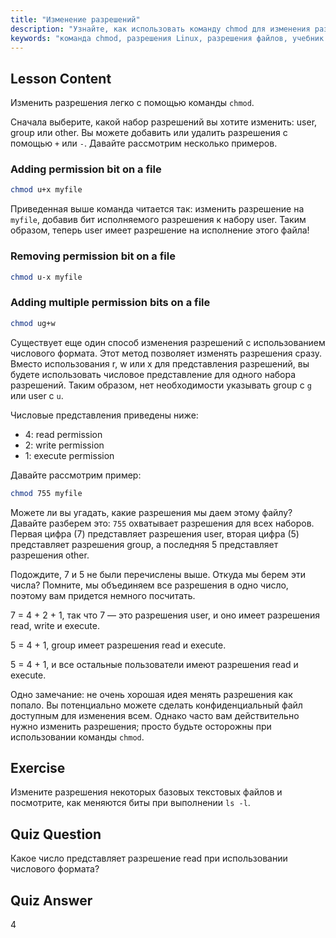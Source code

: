 ```yaml
---
title: "Изменение разрешений"
description: "Узнайте, как использовать команду chmod для изменения разрешений файлов в Linux. Изучите символьные и числовые режимы для безопасного управления файлами. Начните обучение прямо сейчас!"
keywords: "команда chmod, разрешения Linux, разрешения файлов, учебник chmod, безопасность Linux, Linux для начинающих, руководство по Linux, chmod числовой"
---
```


## Lesson Content

Изменить разрешения легко с помощью команды `chmod`.

Сначала выберите, какой набор разрешений вы хотите изменить: user, group или other. Вы можете добавить или удалить разрешения с помощью `+` или `-`. Давайте рассмотрим несколько примеров.

### Adding permission bit on a file

```bash
chmod u+x myfile
```

Приведенная выше команда читается так: изменить разрешение на `myfile`, добавив бит исполняемого разрешения к набору user. Таким образом, теперь user имеет разрешение на исполнение этого файла!

### Removing permission bit on a file

```bash
chmod u-x myfile
```

### Adding multiple permission bits on a file

```bash
chmod ug+w
```

Существует еще один способ изменения разрешений с использованием числового формата. Этот метод позволяет изменять разрешения сразу. Вместо использования r, w или x для представления разрешений, вы будете использовать числовое представление для одного набора разрешений. Таким образом, нет необходимости указывать group с `g` или user с `u`.

Числовые представления приведены ниже:

- 4: read permission
- 2: write permission
- 1: execute permission

Давайте рассмотрим пример:

```bash
chmod 755 myfile
```

Можете ли вы угадать, какие разрешения мы даем этому файлу? Давайте разберем это: `755` охватывает разрешения для всех наборов. Первая цифра (7) представляет разрешения user, вторая цифра (5) представляет разрешения group, а последняя 5 представляет разрешения other.

Подождите, 7 и 5 не были перечислены выше. Откуда мы берем эти числа? Помните, мы объединяем все разрешения в одно число, поэтому вам придется немного посчитать.

7 = 4 + 2 + 1, так что 7 — это разрешения user, и оно имеет разрешения read, write и execute.

5 = 4 + 1, group имеет разрешения read и execute.

5 = 4 + 1, и все остальные пользователи имеют разрешения read и execute.

Одно замечание: не очень хорошая идея менять разрешения как попало. Вы потенциально можете сделать конфиденциальный файл доступным для изменения всем. Однако часто вам действительно нужно изменить разрешения; просто будьте осторожны при использовании команды `chmod`.

## Exercise

Измените разрешения некоторых базовых текстовых файлов и посмотрите, как меняются биты при выполнении `ls -l`.

## Quiz Question

Какое число представляет разрешение read при использовании числового формата?

## Quiz Answer

4
